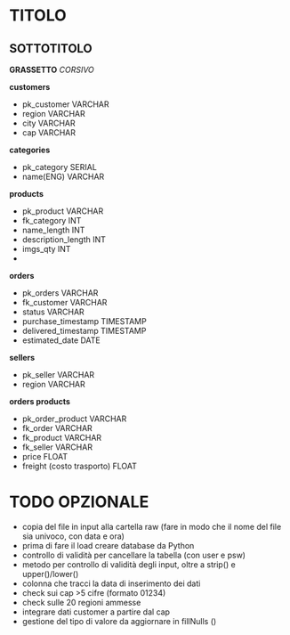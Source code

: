 # TITOLO
## SOTTOTITOLO

**GRASSETTO**
_CORSIVO_

**customers**
- pk_customer VARCHAR
- region VARCHAR
- city VARCHAR
- cap VARCHAR

**categories**
- pk_category SERIAL
- name(ENG) VARCHAR

**products**
- pk_product VARCHAR
- fk_category INT
- name_length INT
- description_length INT
- imgs_qty INT
- 
**orders**
- pk_orders VARCHAR
- fk_customer VARCHAR
- status VARCHAR
- purchase_timestamp TIMESTAMP
- delivered_timestamp TIMESTAMP
- estimated_date DATE

**sellers**
- pk_seller VARCHAR
- region VARCHAR

**orders products**
- pk_order_product VARCHAR
- fk_order VARCHAR 
- fk_product VARCHAR
- fk_seller VARCHAR
- price FLOAT
- freight (costo trasporto) FLOAT

# TODO OPZIONALE
- copia del file in input alla cartella raw 
(fare in modo che il nome del file sia univoco, 
con data e ora)
- prima di fare il load creare database da Python
- controllo di validità per cancellare la tabella
(con user e psw)
- metodo per controllo di validità degli input,
oltre a strip() e upper()/lower()
- colonna che tracci la data di inserimento dei dati
- check sui cap >5 cifre (formato 01234)
- check sulle 20 regioni ammesse
- integrare dati customer a partire dal cap
- gestione del tipo di valore da aggiornare in fillNulls ()